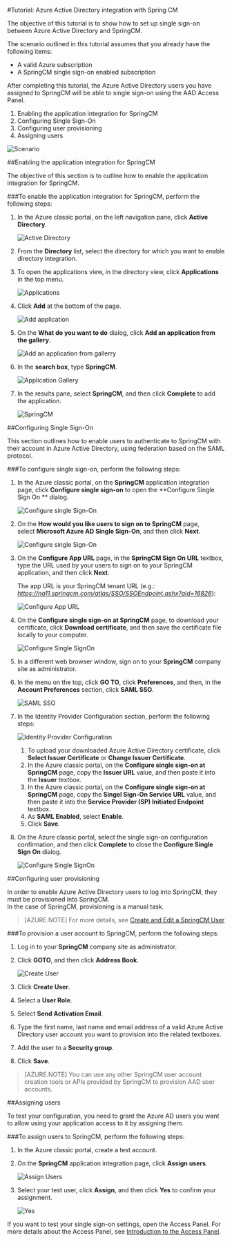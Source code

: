 <properties 
    pageTitle="Tutorial: Azure Active Directory integration with Spring CM | Microsoft Azure" 
    description="Learn how to use Spring CM with Azure Active Directory to enable single sign-on, automated provisioning, and more!" 
    services="active-directory" 
    authors="jeevansd"  
    documentationCenter="na" 
    manager="femila"/>
<tags 
    ms.service="active-directory" 
    ms.devlang="na" 
    ms.topic="article" 
    ms.tgt_pltfrm="na" 
    ms.workload="identity" 
    ms.date="06/29/2016" 
    ms.author="jeedes" />

#Tutorial: Azure Active Directory integration with Spring CM
  
The objective of this tutorial is to show how to set up single sign-on between Azure Active Directory and SpringCM.
  
The scenario outlined in this tutorial assumes that you already have the following items:

-   A valid Azure subscription
-   A SpringCM single sign-on enabled subscription
  
After completing this tutorial, the Azure Active Directory users you have assigned to SpringCM will be able to single sign-on using the AAD Access Panel.

1.  Enabling the application integration for SpringCM
2.  Configuring Single Sign-On
3.  Configuring user provisioning
4.  Assigning users

![Scenario](./media/active-directory-saas-spring-cm-tutorial/IC797044.png "Scenario")

##Enabling the application integration for SpringCM
  
The objective of this section is to outline how to enable the application integration for SpringCM.

###To enable the application integration for SpringCM, perform the following steps:

1.  In the Azure classic portal, on the left navigation pane, click **Active Directory**.

    ![Active Directory](./media/active-directory-saas-spring-cm-tutorial/IC700993.png "Active Directory")

2.  From the **Directory** list, select the directory for which you want to enable directory integration.

3.  To open the applications view, in the directory view, click **Applications** in the top menu.

    ![Applications](./media/active-directory-saas-spring-cm-tutorial/IC700994.png "Applications")

4.  Click **Add** at the bottom of the page.

    ![Add application](./media/active-directory-saas-spring-cm-tutorial/IC749321.png "Add application")

5.  On the **What do you want to do** dialog, click **Add an application from the gallery**.

    ![Add an application from gallerry](./media/active-directory-saas-spring-cm-tutorial/IC749322.png "Add an application from gallerry")

6.  In the **search box**, type **SpringCM**.

    ![Application Gallery](./media/active-directory-saas-spring-cm-tutorial/IC797045.png "Application Gallery")

7.  In the results pane, select **SpringCM**, and then click **Complete** to add the application.

    ![SpringCM](./media/active-directory-saas-spring-cm-tutorial/IC797046.png "SpringCM")

##Configuring Single Sign-On
  
This section outlines how to enable users to authenticate to SpringCM with their account in Azure Active Directory, using federation based on the SAML protocol.

###To configure single sign-on, perform the following steps:

1.  In the Azure classic portal, on the **SpringCM** application integration page, click **Configure single sign-on** to open the **Configure Single Sign On ** dialog.

    ![Configure single Sign-On](./media/active-directory-saas-spring-cm-tutorial/IC797047.png "Configure single Sign-On")

2.  On the **How would you like users to sign on to SpringCM** page, select **Microsoft Azure AD Single Sign-On**, and then click **Next**.

    ![Configure single Sign-On](./media/active-directory-saas-spring-cm-tutorial/IC797048.png "Configure single Sign-On")

3.  On the **Configure App URL** page, in the **SpringCM Sign On URL** textbox, type the URL used by your users to sign on to your SpringCM application, and then click **Next**. 

    The app URL is your SpringCM tenant URL (e.g.: *https://na11.springcm.com/atlas/SSO/SSOEndpoint.ashx?aid=16826*):

    ![Configure App URL](./media/active-directory-saas-spring-cm-tutorial/IC797049.png "Configure App URL")

4.  On the **Configure single sign-on at SpringCM** page, to download your certificate, click **Download certificate**, and then save the certificate file locally to your computer.

    ![Configure Single SignOn](./media/active-directory-saas-spring-cm-tutorial/IC797050.png "Configure Single SignOn")

5.  In a different web browser window, sign on to your **SpringCM** company site as administrator.

6.  In the menu on the top, click **GO TO**, click **Preferences**, and then, in the **Account Preferences** section, click **SAML SSO**.

    ![SAML SSO](./media/active-directory-saas-spring-cm-tutorial/IC797051.png "SAML SSO")

7.  In the Identity Provider Configuration section, perform the following steps:

    ![Identity Provider Configuration](./media/active-directory-saas-spring-cm-tutorial/IC797052.png "Identity Provider Configuration")

    1.  To upload your downloaded Azure Active Directory certificate, click **Select Issuer Certificate** or **Change Issuer Certificate**.
    2.  In the Azure classic portal, on the **Configure single sign-on at SpringCM** page, copy the **Issuer URL** value, and then paste it into the **Issuer** textbox.
    3.  In the Azure classic portal, on the **Configure single sign-on at SpringCM** page, copy the **Singel Sign-On Service URL** value, and then paste it into the **Service Provider (SP) Initiated Endpoint** textbox.
    4.  As **SAML Enabled**, select **Enable**.
    5.  Click **Save**.

8.  On the Azure classic portal, select the single sign-on configuration confirmation, and then click **Complete** to close the **Configure Single Sign On** dialog.

    ![Configure Single SignOn](./media/active-directory-saas-spring-cm-tutorial/IC797053.png "Configure Single SignOn")

##Configuring user provisioning
  
In order to enable Azure Active Directory users to log into SpringCM, they must be provisioned into SpringCM.  
In the case of SpringCM, provisioning is a manual task.

>[AZURE.NOTE] For more details, see [Create and Edit a SpringCM User](http://knowledge.springcm.com/create-and-edit-a-springcm-user)

###To provision a user account to SpringCM, perform the following steps:

1.  Log in to your **SpringCM** company site as administrator.

2.  Click **GOTO**, and then click **Address Book**.

    ![Create User](./media/active-directory-saas-spring-cm-tutorial/IC797054.png "Create User")

3.  Click **Create User**.

4.  Select a **User Role**.

5.  Select **Send Activation Email**.

6.  Type the first name, last name and email address of a valid Azure Active Directory user account you want to provision into the related textboxes.

7.  Add the user to a **Security group**.

8.  Click **Save**.

>[AZURE.NOTE] You can use any other SpringCM user account creation tools or APIs provided by SpringCM to provision AAD user accounts.

##Assigning users
  
To test your configuration, you need to grant the Azure AD users you want to allow using your application access to it by assigning them.

###To assign users to SpringCM, perform the following steps:

1.  In the Azure classic portal, create a test account.

2.  On the **SpringCM** application integration page, click **Assign users**.

    ![Assign Users](./media/active-directory-saas-spring-cm-tutorial/IC797055.png "Assign Users")

3.  Select your test user, click **Assign**, and then click **Yes** to confirm your assignment.

    ![Yes](./media/active-directory-saas-spring-cm-tutorial/IC767830.png "Yes")
  
If you want to test your single sign-on settings, open the Access Panel. For more details about the Access Panel, see [Introduction to the Access Panel](active-directory-saas-access-panel-introduction.md).




